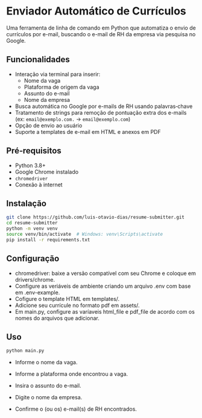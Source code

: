 # Enviador Automático de Currículos

Uma ferramenta de linha de comando em Python que automatiza o envio de currículos por e-mail, buscando o e-mail de RH da empresa via pesquisa no Google.

## Funcionalidades  
- Interação via terminal para inserir:
  - Nome da vaga  
  - Plataforma de origem da vaga  
  - Assunto do e-mail  
  - Nome da empresa  
- Busca automática no Google por e-mails de RH usando palavras‑chave 
- Tratamento de strings para remoção de pontuação extra dos e-mails (ex: `email@exemplo.com.` → `email@exemplo.com`)
- Opção de envio ao usuário  
- Suporte a templates de e-mail em HTML e anexos em PDF  

## Pré‑requisitos  
- Python 3.8+  
- Google Chrome instalado  
- `chromedriver` 
- Conexão à internet  

## Instalação  
```bash
git clone https://github.com/luis-otavio-dias/resume-submitter.git
cd resume-submitter
python -m venv venv
source venv/bin/activate  # Windows: venv\Scripts\activate
pip install -r requirements.txt
```

## Configuração

- chromedriver: baixe a versão compatível com seu Chrome e coloque em drivers/chrome.
- Configure as veriáveis de ambiente criando um arquivo .env com base em .env-example.
- Cofigure o template HTML em templates/.
- Adicione seu currícule no formato pdf em assets/.
- Em main.py, configure as varíaveis html_file e pdf_file de acordo com os nomes do arquivos que adicionar.

##  Uso

```bash
python main.py
```

 - Informe o nome da vaga.

 - Informe a plataforma onde encontrou a vaga.

 - Insira o assunto do e-mail.

 - Digite o nome da empresa.

 - Confirme o (ou os) e-mail(s) de RH encontrados.
